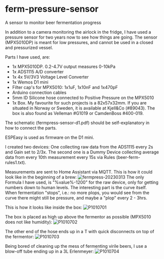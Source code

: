# ferm-pressure-sensor
A sensor to monitor beer fermentation progress

In addition to a camera monitoring the airlock in the fridge, I have used a pressure sensor for two years now to see how things are going. The sensor (MPX5010DP) is meant for low pressures, and cannot be used in a closed and pressurized vessel.

Parts I have used, are:
* 1x MPX5010DP. 0.2-4.7V output measures 0-10kPa
* 1x ADS1115 A/D converter
* 1x 4x 5V/3V3 Voltage Level Converter
* 1x Wemos D1 mini
* Filter cap's for MPX5010: 1x1uF, 1x10nF and 1x470pF
* Arduino connection cables
* 5mm ID Silicone hose connected to Positive Pressure on the MPX5010
* 1x Box. My favourite for such projects is a 82x57x32mm. If you are situated in Norway or Sweden, it is available at Kjell&Co (#89043). The box is also found as Velleman #G1019 or CamdenBoss #400-019.

The schematic (fermpress-sensor-d1.pdf) should be self-explanatory in how to connect the parts.

ESPEasy is used as firmware on the D1 mini. 

I created two devices: One collecting raw data from the ADS1115 every 2s and Gain set to 2/3x. The second one is a Dummy Device collecting average data from every 10th measurement every 15s via Rules (beer-ferm-rules1.txt).

Measurements are sent to Home Assistant via MQTT. This is how it could look like in the beginning of a brew:
![fermpress-20230313](https://user-images.githubusercontent.com/52971840/226713482-214738cd-4bbb-4ea8-8b6b-ff72ec519b5a.png)
The only Formula I have used, is "%value%-1200" for the raw device, only for getting numbers down to human levels. The interesting part is the curve itself.
When fermentation "stops", i.e.: no more plops, you would see from the curve there might still be pressure, and maybe a "plop" every 2 - 3hrs.

This is how it looks like inside the box:
![P1010701](https://user-images.githubusercontent.com/52971840/226715680-365029eb-1f24-44b8-9973-c47f08e1d189.JPG)

The box is placed as high up above the fermentor as possible (MPX5010 does not like humidity):
![P1010702](https://user-images.githubusercontent.com/52971840/226716124-d4aa5cbe-a793-4b9a-a840-19e842b387df.JPG)

The other end of the hose ends up in a T with quick disconnects on top of the fermentor:
![P1010703](https://user-images.githubusercontent.com/52971840/226716799-4bb3b98b-8779-4b0c-a1ef-36451f1f2262.JPG)

Being bored of cleaning up the mess of fermenting virile beers, I use a blow-off tube ending up in a 3L Erlenmeyer:
![P1010704](https://user-images.githubusercontent.com/52971840/226717673-a78e3b5e-1dad-4e89-ba48-b904dfb4d2de.JPG)



